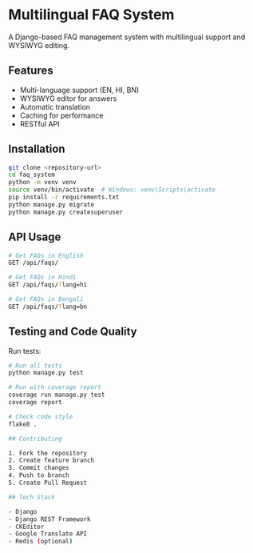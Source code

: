 # Multilingual FAQ System

A Django-based FAQ management system with multilingual support and WYSIWYG editing.

## Features

- Multi-language support (EN, HI, BN)
- WYSIWYG editor for answers
- Automatic translation
- Caching for performance
- RESTful API

## Installation

```bash
git clone <repository-url>
cd faq_system
python -m venv venv
source venv/bin/activate  # Windows: venv\Scripts\activate
pip install -r requirements.txt
python manage.py migrate
python manage.py createsuperuser
```

## API Usage

```bash
# Get FAQs in English
GET /api/faqs/

# Get FAQs in Hindi
GET /api/faqs/?lang=hi

# Get FAQs in Bengali
GET /api/faqs/?lang=bn
```

## Testing and Code Quality

Run tests:

```bash
# Run all tests
python manage.py test

# Run with coverage report
coverage run manage.py test
coverage report

# Check code style
flake8 .

## Contributing

1. Fork the repository
2. Create feature branch
3. Commit changes
4. Push to branch
5. Create Pull Request

## Tech Stack

- Django
- Django REST Framework
- CKEditor
- Google Translate API
- Redis (optional)
```
